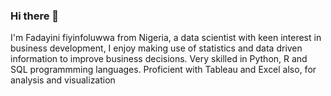 ### Hi there 👋
I'm Fadayini fiyinfoluwwa from Nigeria, a data scientist with keen interest in business development, I enjoy making use of statistics and data driven information to improve business decisions.
Very skilled  in Python, R and SQL programmming languages.
Proficient with Tableau and Excel also, for analysis and visualization
